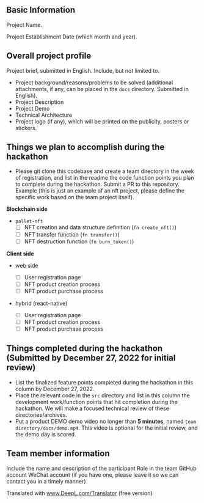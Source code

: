 ## Basic Information

Project Name.

Project Establishment Date (which month and year).

## Overall project profile

Project brief, submitted in English. Include, but not limited to.

- Project background/reasons/problems to be solved (additional attachments, if any, can be placed in the `docs` directory. Submitted in English).
- Project Description
- Project Demo
- Technical Architecture
- Project logo (if any), which will be printed on the publicity, posters or stickers.

## Things we plan to accomplish during the hackathon

- Please git clone this codebase and create a team directory in the week of registration, and list in the readme the code function points you plan to complete during the hackathon. Submit a PR to this repository. Example (this is just an example of an nft project, please define the specific work based on the team project itself).

**Blockchain side**

- `pallet-nft`
  - [ ] NFT creation and data structure definition (`fn create_nft()`)
  - [ ] NFT transfer function (`fn transfer()`)
  - [ ] NFT destruction function (`fn burn_token()`)

**Client side**

- web side

  - [ ] User registration page
  - [ ] NFT product creation process
  - [ ] NFT product purchase process

- hybrid (react-native)
  - [ ] User registration page
  - [ ] NFT product creation process
  - [ ] NFT product purchase process

## Things completed during the hackathon (Submitted by December 27, 2022 for initial review)

- List the finalized feature points completed during the hackathon in this column by December 27, 2022.
- Place the relevant code in the `src` directory and list in this column the development work/function points that hit completion during the hackathon. We will make a focused technical review of these directories/archives.
- Put a product DEMO demo video no longer than **5 minutes**, named `team directory/docs/demo.mp4`. This video is optional for the initial review, and the demo day is scored.

## Team member information

Include the name and description of the participant
Role in the team
GitHub account
WeChat account (if you have one, please leave it so we can contact you in a timely manner)

Translated with www.DeepL.com/Translator (free version)
